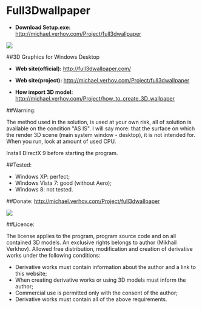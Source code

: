 Full3Dwallpaper
===============

* __Download Setup.exe:__ http://michael.verhov.com/Project/full3dwallpaper

<img src="https://github.com/Verhov/Full3Dwallpaper/blob/master/awesome.png?raw=true" />

##3D Graphics for Windows Desktop

* __Web site(official):__ http://full3dwallpaper.com/

* __Web site(project):__ http://michael.verhov.com/Project/full3dwallpaper

* __How import 3D model:__ http://michael.verhov.com/Project/how_to_create_3D_wallpaper

##Warning:

The method used in the solution, is used at your own risk, all of solution is available on the condition "AS IS".
I will say more: that the surface on which the render 3D scene (main system window - desktop), it is not intended for.
When you run, look at amount of used CPU.

Install DirectX 9 before starting the program.

##Tested:

* Windows XP: perfect;
* Windows Vista 7: good (without Aero);
* Windows 8: not tested.

##Donate: http://michael.verhov.com/Project/full3dwallpaper


<img src="https://github.com/Verhov/Full3Dwallpaper/blob/master/screenshot.png?raw=true" />

##Licence:

The license applies to the program, program source code and on all contained 3D models. An exclusive rights belongs to author (Mikhail Verkhov).
Allowed free distribution, modification and creation of derivative works under the following conditions:
* Derivative works must contain information about the author and a link to this website;
* When creating derivative works or using 3D models must inform the author;
* Commercial use is permitted only with the consent of the author;
* Derivative works must contain all of the above requirements.
